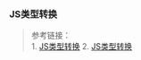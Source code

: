 ### JS类型转换

> 参考链接：  
    1. [JS类型转换](https://www.cxymsg.com/guide/jsBasic.html#%E7%B1%BB%E5%9E%8B%E8%BD%AC%E6%8D%A2%E7%9A%84%E8%A7%84%E5%88%99%E6%9C%89%E5%93%AA%E4%BA%9B%EF%BC%9F)
    2. [JS类型转换](https://juejin.im/book/5bdc715fe51d454e755f75ef/section/5bdc715f6fb9a049c15ea4e0)